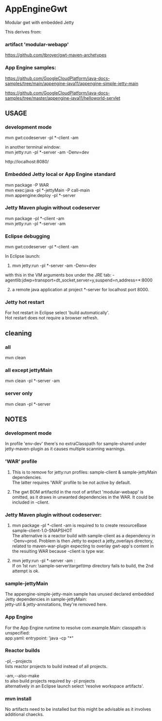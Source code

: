 # AppEngineGwt
Modular gwt with embedded Jetty

This derives from:
### artifact 'modular-webapp'
https://github.com/tbroyer/gwt-maven-archetypes

### App Engine samples:
https://github.com/GoogleCloudPlatform/java-docs-samples/tree/main/appengine-java11/appengine-simple-jetty-main

https://github.com/GoogleCloudPlatform/java-docs-samples/tree/master/appengine-java11/helloworld-servlet

## USAGE

### development mode

mvn gwt:codeserver -pl *-client -am  
  
in another terminal window:  
mvn jetty:run -pl *-server -am -Denv=dev  
  
http://localhost:8080/

### Embedded Jetty local or App Engine standard

mvn package -P WAR  
mvn exec:java -pl *-jettyMain -P call-main  
mvn appengine:deploy -pl *-server  

### Jetty Maven plugin without codeserver
mvn package -pl *-client -am  
mvn jetty:run -pl *-server -am

### Eclipse debugging
mvn gwt:codeserver -pl *-client -am 

In Eclipse launch:
1) mvn jetty:run -pl *-server -am -Denv=dev
  
with this in the VM arguments box under the JRE tab:  -agentlib:jdwp=transport=dt_socket,server=y,suspend=n,address=*:8000 

2) a remote java application at project *-server for localhost port 8000.

###  Jetty hot restart
For hot restart in Eclipse select 'build automatically'.  
Hot restart does not require a browser refresh.

## cleaning
### all
mvn clean
### all except jettyMain
mvn clean -pl *-server -am         
### server only
mvn clean -pl *-server   

## NOTES


### development mode
In profile 'env-dev' there's no extraClasspath for sample-shared under jetty-maven-plugin 
as it causes multiple scanning warnings.

### 'WAR' profile
1) This is to remove for jetty:run profiles: sample-client  & sample-jettyMain dependencies.  
The latter requires 'WAR' profile to be not active by default.  

2) The gwt BOM artifactId in the root of artifact 'modular-webapp' is omitted, as it draws in unwanted dependencies in the WAR.
It could be included in -client.

### Jetty Maven plugin without codeserver:  
1) mvn package -pl *-client -am  is required to to create resourceBase sample-client-1.0-SNAPSHOT  
The alternative is a reactor build with sample-client as a dependency in -Denv=prod.
Problem is then Jetty to expect a jetty_overlays directory,
related to maven-war-plugin expecting to overlay gwt-app's content in the resulting WAR because -client is type war.

2) mvn jetty:run -pl *-server -am :  
If on 1st run: \sample-server\target\tmp directory fails to build, the 2nd attempt is ok. 
  
### sample-jettyMain
The appengine-simple-jetty-main sample has unused declared embedded Jetty dependencies in sample-jettyMain:  
jetty-util & jetty-annotations, they're removed here.

### App Engine
For the App Engine runtime to resolve com.example.Main: classpath is unspecified:  
app.yaml:  entrypoint: 'java -cp "*"  

### Reactor builds
-pl,--projects <arg>  
lists reactor projects to build instead  of all projects. 
 
-am,--also-make       
to also build projects required by -pl projects  
alternatively in an Eclipse launch select  'resolve workspace artifacts'.

### mvn install
No artifacts need to be installed but this might be advisable as it involves additional chaecks.

